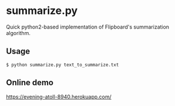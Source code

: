 summarize.py
============

Quick python2-based implementation of Flipboard's summarization algorithm.

Usage
-----

    $ python summarize.py text_to_summarize.txt

Online demo
-----------

https://evening-atoll-8940.herokuapp.com/

